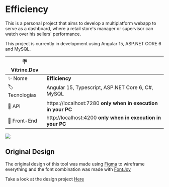 # Efficiency

This is a personal project that aims to develop a multiplatform webapp to serve as a dashboard, where a retail store's manager or supervisor can watch over his sellers' performance.

This project is currently in development using Angular 15, ASP.NET CORE 6 and MySQL.

| :placard: Vitrine.Dev |     |
| -------------  | --- |
| :sparkles: Nome        | **Efficiency**
| :label: Tecnologias | Angular 15, Typescript, ASP.NET Core 6, C#, MySQL
| :rocket: API         | https://localhost:7280 **only when in execution in your PC**
| :rocket: Front-End         | http://localhost:4200 **only when in execution in your PC**

<!-- Inserir imagem com a #vitrinedev ao final do link -->
![](https://i.imgur.com/Bz9CX86.png#vitrinedev)


## Original Design

The original design of this tool was made using [Figma](https://www.figma.com/) to wireframe everything and the font combination was made with [FontJoy](https://fontjoy.com/)

Take a look at the design project [Here](https://www.figma.com/file/eJeiDWUWPk2pyjQLgjrANP/Efficiency?t=49xESy1iYdPTynAV-0)

